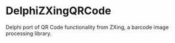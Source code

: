# DelphiZXingQRCode
Delphi port of QR Code functionality from ZXing, a barcode image processing library.
